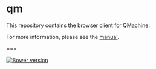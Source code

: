 qm
==


This repository contains the browser client for
[QMachine](https://www.qmachine.org).

For more information, please see the
[manual](https://docs.qmachine.org/en/latest/browser-client.html).

===

[![Bower version](https://badge.fury.io/bo/qm.svg)](http://badge.fury.io/bo/qm)

